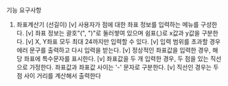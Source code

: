 기능 요구사항
1. 좌표계산기 (선길이)
[v] 사용자가 점에 대한 좌표 정보를 입력하는 메뉴를 구성한다.
[v] 좌표 정보는 괄호"(", ")"로 둘러쌓여 있으며 쉼표(,)로 x값과 y값을 구분한다.
[v] X, Y좌표 모두 최대 24까지만 입력할 수 있다.
[v] 입력 범위를 초과할 경우 에러 문구를 출력하고 다시 입력을 받는다.
[v] 정상적인 좌표값을 입력한 경우, 해당 좌표에 특수문자를 표시한다.
[v] 좌표값을 두 개 입력한 경우, 두 점을 있는 직선으로 가정한다. 좌표값과 좌표값 사이는 '-' 문자로 구분한다.
[v]  직선인 경우는 두 점 사이 거리를 계산해서 출력한다